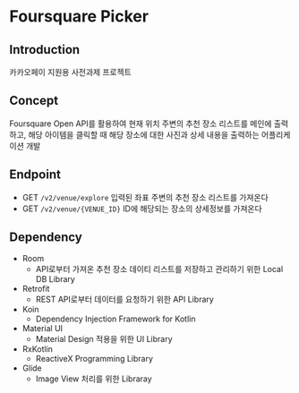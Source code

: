 # Foursquare Picker

## Introduction

카카오페이 지원용 사전과제 프로젝트

## Concept

Foursquare Open API를 활용하여 현재 위치 주변의 추천 장소 리스트를 메인에 출력하고, 해당 아이템을 클릭할 때 해당 장소에 대한 사진과 상세 내용을 출력하는 어플리케이션 개발

## Endpoint

- GET `/v2/venue/explore` 입력된 좌표 주변의 추천 장소 리스트를 가져온다
- GET `/v2/venue/{VENUE_ID}` ID에 해당되는 장소의 상세정보를 가져온다

## Dependency

- Room
  - API로부터 가져온 추천 장소 데이티 리스트를 저장하고 관리하기 위한 Local DB Library
- Retrofit
  - REST API로부터 데이터를 요청하기 위한 API Library
- Koin
  - Dependency Injection Framework for Kotlin
- Material UI
  - Material Design 적용을 위한 UI Library
- RxKotlin
  - ReactiveX Programming Library
- Glide
  - Image View 처리를 위한 Libraray
